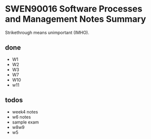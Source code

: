 # SWEN90016 Software Processes and Management Notes Summary
Strikethrough means unimportant (IMHO).

## done
+ W1
+ W2
+ W3
+ W7
+ W10
+ w11

## todos
+ week4 notes
+ w6 notes
+ sample exam
+ w8w9
+ w5